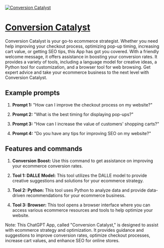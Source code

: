 [![Conversion Catalyst](https://files.oaiusercontent.com/file-jDXgTO7surnXADFJMal4j2XK?se=2123-10-16T10%3A11%3A28Z&sp=r&sv=2021-08-06&sr=b&rscc=max-age%3D31536000%2C%20immutable&rscd=attachment%3B%20filename%3D5bb64388-9f35-4da3-90cc-4910fc32691a.png&sig=xqbHJpRDulSMDO0LjiERfoAgep6rMdrzDyhocWuGNF4%3D)](https://chat.openai.com/g/g-uIHMuxcwr-conversion-catalyst)

# [Conversion Catalyst](https://chat.openai.com/g/g-uIHMuxcwr-conversion-catalyst)

Conversion Catalyst is your go-to ecommerce strategist. Whether you need help improving your checkout process, optimizing pop-up timing, increasing cart value, or getting SEO tips, this App has got you covered. With a friendly welcome message, it offers assistance in boosting your conversion rates. It provides a variety of tools, including a language model for creative ideas, a Python tool for customization, and a browser tool for web browsing. Get expert advice and take your ecommerce business to the next level with Conversion Catalyst.

## Example prompts

1. **Prompt 1:** "How can I improve the checkout process on my website?"

2. **Prompt 2:** "What is the best timing for displaying pop-ups?"

3. **Prompt 3:** "How can I increase the value of customers' shopping carts?"

4. **Prompt 4:** "Do you have any tips for improving SEO on my website?"

## Features and commands

1. **Conversion Boost:** Use this command to get assistance on improving your ecommerce conversion rates.

2. **Tool 1: DALLE Model:** This tool utilizes the DALLE model to provide creative suggestions and solutions for your ecommerce strategy.

3. **Tool 2: Python:** This tool uses Python to analyze data and provide data-driven recommendations for your ecommerce business.

4. **Tool 3: Browser:** This tool opens a browser interface where you can access various ecommerce resources and tools to help optimize your website.

Note: This ChatGPT App, called "Conversion Catalyst," is designed to assist with ecommerce strategy and optimization. It provides guidance and suggestions to improve conversion rates, optimize checkout processes, increase cart values, and enhance SEO for online stores.